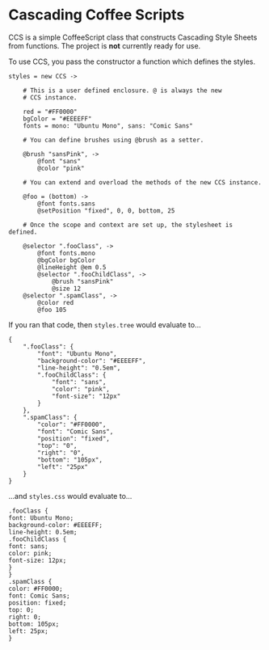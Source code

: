 # Cascading Coffee Scripts

CCS is a simple CoffeeScript class that constructs Cascading Style
Sheets from functions. The project is **not** currently ready for use.

To use CCS, you pass the constructor a function which defines the styles.

    styles = new CCS ->

        # This is a user defined enclosure. @ is always the new
        # CCS instance.

        red = "#FF0000"
        bgColor = "#EEEEFF"
        fonts = mono: "Ubuntu Mono", sans: "Comic Sans"

        # You can define brushes using @brush as a setter.

        @brush "sansPink", ->
            @font "sans"
            @color "pink"

        # You can extend and overload the methods of the new CCS instance.

        @foo = (bottom) ->
            @font fonts.sans
            @setPosition "fixed", 0, 0, bottom, 25

        # Once the scope and context are set up, the stylesheet is defined.

        @selector ".fooClass", ->
            @font fonts.mono
            @bgColor bgColor
            @lineHeight @em 0.5
            @selector ".fooChildClass", ->
                @brush "sansPink"
                @size 12
        @selector ".spamClass", ->
            @color red
            @foo 105

If you ran that code, then `styles.tree` would evaluate to...

    {
        ".fooClass": {
            "font": "Ubuntu Mono",
            "background-color": "#EEEEFF",
            "line-height": "0.5em",
            ".fooChildClass": {
                "font": "sans",
                "color": "pink",
                "font-size": "12px"
            }
        },
        ".spamClass": {
            "color": "#FF0000",
            "font": "Comic Sans",
            "position": "fixed",
            "top": "0",
            "right": "0",
            "bottom": "105px",
            "left": "25px"
        }
    }

...and `styles.css` would evaluate to...

    .fooClass {
    font: Ubuntu Mono;
    background-color: #EEEEFF;
    line-height: 0.5em;
    .fooChildClass {
    font: sans;
    color: pink;
    font-size: 12px;
    }
    }
    .spamClass {
    color: #FF0000;
    font: Comic Sans;
    position: fixed;
    top: 0;
    right: 0;
    bottom: 105px;
    left: 25px;
    }